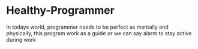 # Healthy-Programmer
In todays world, programmer needs to be perfect as mentally and physically, this program work as a guide or we can say alarm to stay active during work 
